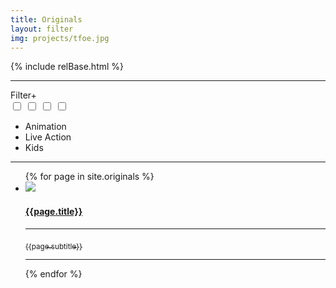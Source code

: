 ```yaml
---
title: Originals
layout: filter
img: projects/tfoe.jpg
---
```

{% include relBase.html %}
<section>
<hr>
    <div id="filter"><label for="filter_options">Filter</label><label for="filter_options">+</label></div>
    <input type="checkbox" id="filter_options" autocomplete="off" class="hidden" />
    <!--Manual inputs for options Entry-->
    <input type="checkbox" id="filter_option1" autocomplete="off" class="hidden filter_checkbox" />
    <input type="checkbox" id="filter_option2" autocomplete="off" class="hidden filter_checkbox" />
    <input type="checkbox" id="filter_option3" autocomplete="off" class="hidden filter_checkbox" />
    <ul class="checkbox-circle filter_options ">
      <!--Manual Loop options Entry-->
      <li><label for="filter_option1" class="filter_option1">Animation</label></li>
      <li><label for="filter_option2" class="filter_option2">Live Action</label></li>
      <li><label for="filter_option3" class="filter_option3">Kids</label></li>
    </ul>
    <hr>
       <article>
      <ul class="projectlist">
       {% for page in site.originals %}
              <li class="{{page.type}}"><a href="{{ relBase }}{{page.id}}"><img src="{{ relBase }}img/projects/{{ page.img }}">
          <h4>{{page.title}}</h4>
          <hr><sub>{{page.subtitle}}</sub>
          <hr></a>
        </li>
        {% endfor %}
      </ul>
    </article>
  </section>